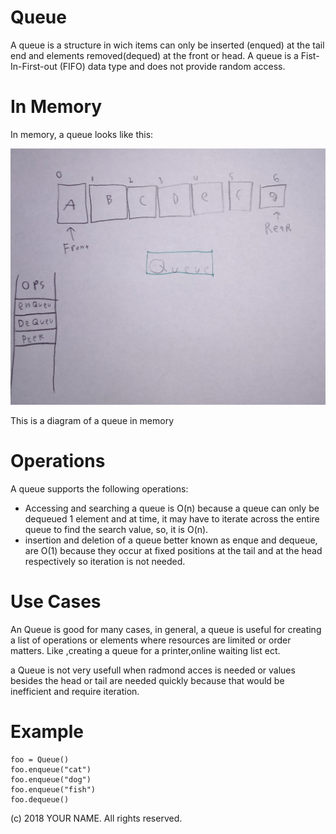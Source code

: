 # Queue

A queue is a structure in wich items can only be inserted (enqued) at the tail end and elements removed(dequed) at the front or head. A queue is a Fist-In-First-out (FIFO) data type and does not provide random access.

# In Memory

In memory, a queue looks like this:





![](pics/q.PNG)


This is a diagram of a queue in memory 

# Operations

A queue supports the following operations:

* Accessing and searching a queue is O(n) because a queue can only be dequeued 1 element and at time, it may have to iterate across the entire queue to find the search value, so, it is O(n).  
* insertion and deletion of a queue better known as enque and dequeue, are O(1) because they occur at fixed positions at the tail and at the head respectively so iteration is not needed.  

# Use Cases

An Queue is good for many cases, in general, a queue is useful for creating a list of operations or elements where resources are limited or order matters. Like ,creating a queue for a printer,online waiting list ect. 

a Queue is not very usefull when radmond acces is needed or values besides the head or tail are needed quickly because that would be inefficient and require iteration.


# Example

```
foo = Queue()
foo.enqueue("cat")
foo.enqueue("dog")
foo.enqueue("fish")
foo.dequeue()

```

(c) 2018 YOUR NAME. All rights reserved.
